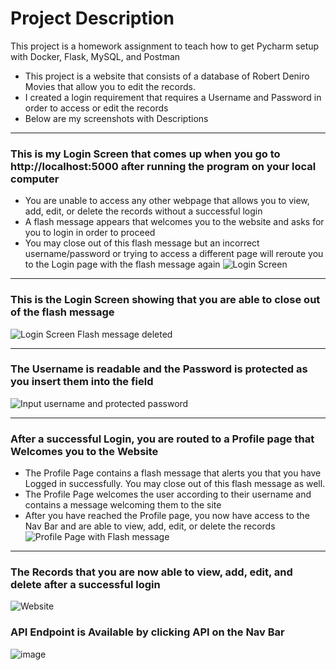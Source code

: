 # Project Description
This project is a homework assignment to teach how to get Pycharm setup with Docker, Flask, MySQL, and Postman

- This project is a website that consists of a database of Robert Deniro Movies that allow you to edit the records.
- I created a login requirement that requires a Username and Password in order to access or edit the records
- Below are my screenshots with Descriptions

---

### This is my Login Screen that comes up when you go to http://localhost:5000 after running the program on your local computer
- You are unable to access any other webpage that allows you to view, add, edit, or delete the records without a successful login
- A flash message appears that welcomes you to the website and asks for you to login in order to proceed
- You may close out of this flash message but an incorrect username/password or trying to access a different page will reroute you to the Login page with the flash message again
![Login Screen](https://user-images.githubusercontent.com/85648353/127890453-0af95d1f-34a5-411c-a0db-ea4f0167cb34.PNG)

---

### This is the Login Screen showing that you are able to close out of the flash message
![Login Screen Flash message deleted](https://user-images.githubusercontent.com/85648353/127890558-1024306c-62d5-4d65-ba10-af22d726de5f.PNG)

---

### The Username is readable and the Password is protected as you insert them into the field
![Input username and protected password](https://user-images.githubusercontent.com/85648353/127890690-9bd40695-540c-4cef-ad1a-6e640a441b11.PNG)

---

### After a successful Login, you are routed to a Profile page that Welcomes you to the Website 
- The Profile Page contains a flash message that alerts you that you have Logged in successfully. You may close out of this flash message as well.
- The Profile Page welcomes the user according to their username and contains a message welcoming them to the site
- After you have reached the Profile page, you now have access to the Nav Bar and are able to view, add, edit, or delete the records
![Profile Page with Flash message](https://user-images.githubusercontent.com/85648353/127891124-9f1617de-df20-44a9-9636-afd2af8f31ea.PNG)

---

### The Records that you are now able to view, add, edit, and delete after a successful login
![Website](https://user-images.githubusercontent.com/85648353/127891315-397deec9-0fc2-4b22-91ac-800419164592.PNG)

### API Endpoint is Available by clicking API on the Nav Bar 
![image](https://user-images.githubusercontent.com/85648353/127941980-a9498340-5f1e-4ab4-a5aa-ebbfba5198b1.png)


